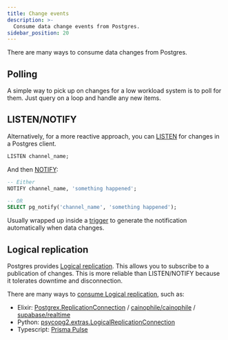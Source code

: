 ```yaml
---
title: Change events
description: >-
  Consume data change events from Postgres.
sidebar_position: 20
---
```


There are many ways to consume data changes from Postgres.

## Polling

A simple way to pick up on changes for a low workload system is to poll for them. Just query on a loop and handle any new items.

## LISTEN/NOTIFY

Alternatively, for a more reactive approach, you can [LISTEN](https://www.postgresql.org/docs/current/sql-listen.html) for changes in a Postgres client.

```sql
LISTEN channel_name;
```

And then [NOTIFY](https://www.postgresql.org/docs/current/sql-notify.html):

```sql
-- Either
NOTIFY channel_name, 'something happened';

-- OR
SELECT pg_notify('channel_name', 'something happened');
```

Usually wrapped up inside a [trigger](https://www.postgresql.org/docs/current/sql-createtrigger.html) to generate the notification automatically when data changes.

## Logical replication

Postgres provides [Logical replication](https://www.postgresql.org/docs/current/logical-replication.html). This allows you to subscribe to a publication of changes. This is more reliable than LISTEN/NOTIFY because it tolerates downtime and disconnection.

There are many ways to [consume Logical replication](https://www.postgresql.org/docs/current/protocol-logical-replication.html), such as:

- Elixir: [Postgrex.ReplicationConnection](https://hexdocs.pm/postgrex/Postgrex.ReplicationConnection.html) / [cainophile/cainophile](https://github.com/cainophile/cainophile) / [supabase/realtime](https://github.com/supabase/realtime)
- Python: [psycopg2.extras.LogicalReplicationConnection](https://www.psycopg.org/docs/extras.html#psycopg2.extras.LogicalReplicationConnection)
- Typescript: [Prisma Pulse](https://www.prisma.io/data-platform/pulse)
